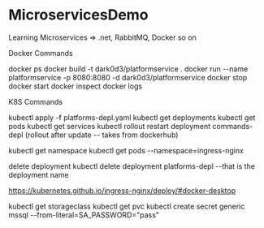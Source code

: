 # MicroservicesDemo

Learning Microservices => .net, RabbitMQ, Docker so on

Docker Commands

docker ps
docker build -t dark0d3/platformservice .
docker run --name platformservice -p 8080:8080 -d dark0d3/platformservice
docker stop <container-id>
docker start <container-id>
docker inspect <container-id>
docker logs <container-id>

K8S Commands

kubectl apply -f platforms-depl.yaml
kubectl get deployments
kubectl get pods
kubectl get services
kubectl rollout restart deployment commands-depl (rollout after update -- takes from dockerhub)

kubectl get namespace
kubectl get pods --namespace=ingress-nginx

delete deployment
kubectl delete deployment platforms-depl --that is the deployment name

https://kubernetes.github.io/ingress-nginx/deploy/#docker-desktop

kubectl get storageclass
kubectl get pvc
kubectl create secret generic mssql --from-literal=SA_PASSWORD="pass"
